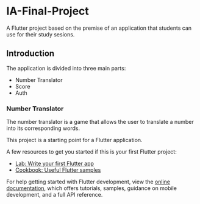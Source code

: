 # IA-Final-Project

A Flutter project based on the premise of an application that students can use for their study sesions.
## Introduction

The application is divided into three main parts:

- Number Translator
- Score
- Auth

### Number Translator

The number translator is a game that allows the user to translate a number into its corresponding words.

This project is a starting point for a Flutter application.

A few resources to get you started if this is your first Flutter project:

- [Lab: Write your first Flutter app](https://docs.flutter.dev/get-started/codelab)
- [Cookbook: Useful Flutter samples](https://docs.flutter.dev/cookbook)

For help getting started with Flutter development, view the
[online documentation](https://docs.flutter.dev/), which offers tutorials,
samples, guidance on mobile development, and a full API reference.
